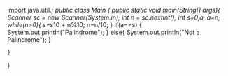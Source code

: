import java.util.*;
public class Main {
    public static void main(String[] args){
    Scanner sc = new Scanner(System.in);
    int n = sc.nextInt();
    int s=0,a;
    a=n;
    while(n>0){
        s=s*10 + n%10;
        n=n/10;
    }
    if(a==s)
    {
        System.out.println("Palindrome");
    }
    else{
        System.out.println("Not a Palindrome");
    }
        
    }
}
